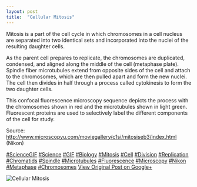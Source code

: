 ```yaml
---
layout: post
title:  "Cellular Mitosis"
---
```


Mitosis is a part of the cell cycle in which chromosomes in a cell nucleus are separated into two identical sets and incorporated into the nuclei of the resulting daughter cells.  
  
As the parent cell prepares to replicate, the chromosomes are duplicated, condensed, and aligned along the middle of the cell (metaphase plate). Spindle fiber microtubules extend from opposite sides of the cell and attach to the chromosomes, which are then pulled apart and form the new nuclei. The cell then divides in half through a process called cytokinesis to form the two daughter cells.  
  
This confocal fluorescence microscopy sequence depicts the process with the chromosomes shown in red and the microtubules shown in light green. Fluorescent proteins are used to selectively label the different components of the cell for study.  
  
Source: <http://www.microscopyu.com/moviegallery/c1si/mitosiseb3/index.html> (Nikon)  
  
[#ScienceGIF](https://plus.google.com/s/%23ScienceGIF/posts) [#Science](https://plus.google.com/s/%23Science/posts) [#GIF](https://plus.google.com/s/%23GIF/posts) [#Biology](https://plus.google.com/s/%23Biology/posts) [#Mitosis](https://plus.google.com/s/%23Mitosis/posts) [#Cell](https://plus.google.com/s/%23Cell/posts) [#Division](https://plus.google.com/s/%23Division/posts) [#Replication](https://plus.google.com/s/%23Replication/posts) [#Chromatids](https://plus.google.com/s/%23Chromatids/posts) [#Spindle](https://plus.google.com/s/%23Spindle/posts) [#Microtubules](https://plus.google.com/s/%23Microtubules/posts) [#Fluorescence](https://plus.google.com/s/%23Fluorescence/posts) [#Microscopy](https://plus.google.com/s/%23Microscopy/posts) [#Nikon](https://plus.google.com/s/%23Nikon/posts) [#Metaphase](https://plus.google.com/s/%23Metaphase/posts) [#Chromosomes](https://plus.google.com/s/%23Chromosomes/posts)﻿
[View Original Post on Google+](https://plus.google.com/+ColinSullender/posts/1wdG7fjBm1h)

![Cellular Mitosis](/assets/img/2015-12-29-Cellular-Mitosis.gif)
